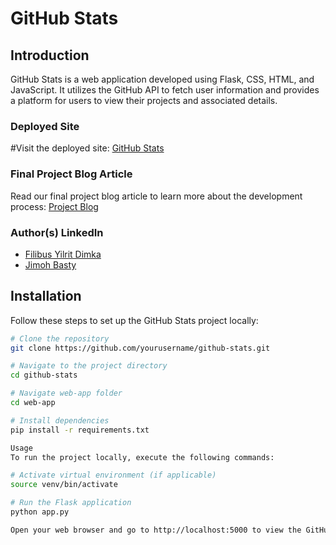 # GitHub Stats

## Introduction

GitHub Stats is a web application developed using Flask, CSS, HTML, and JavaScript. It utilizes the GitHub API to fetch user information and provides a platform for users to view their projects and associated details.

### Deployed Site

#Visit the deployed site: [GitHub Stats](https://yourdeployedsite.com)

### Final Project Blog Article

Read our final project blog article to learn more about the development process: [Project Blog](https://medium.com/@dimkayilrit/github-stats-is-a-project-that-aims-to-transform-the-way-developers-showcase-their-work-on-github-3bcec48694c7)

### Author(s) LinkedIn

- [Filibus Yilrit Dimka](https://www.linkedin.com/in/author1/)
- [Jimoh Basty](https://www.linkedin.com/in/author2/)

## Installation

Follow these steps to set up the GitHub Stats project locally:

```bash
# Clone the repository
git clone https://github.com/yourusername/github-stats.git

# Navigate to the project directory
cd github-stats

# Navigate web-app folder
cd web-app

# Install dependencies
pip install -r requirements.txt

Usage
To run the project locally, execute the following commands:

# Activate virtual environment (if applicable)
source venv/bin/activate

# Run the Flask application
python app.py

Open your web browser and go to http://localhost:5000 to view the GitHub Stats application.
